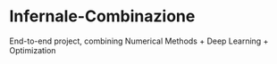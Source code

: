 # Infernale-Combinazione
End-to-end project, combining Numerical Methods + Deep Learning + Optimization
